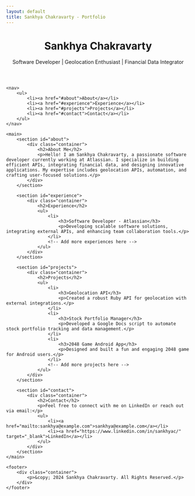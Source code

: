 ```yaml
---
layout: default
title: Sankhya Chakravarty - Portfolio
---
```


<!DOCTYPE html>
<html lang="en">
<head>
    <meta charset="UTF-8">
    <meta name="viewport" content="width=device-width, initial-scale=1.0">
    <title>Sankhya Chakravarty</title>
    <link rel="stylesheet" href="/assets/css/style.css">
</head>
<body>
    <header>
        <div class="container">
            <h1>Sankhya Chakravarty</h1>
            <p>Software Developer | Geolocation Enthusiast | Financial Data Integrator</p>
        </div>
    </header>

    <nav>
        <ul>
            <li><a href="#about">About</a></li>
            <li><a href="#experience">Experience</a></li>
            <li><a href="#projects">Projects</a></li>
            <li><a href="#contact">Contact</a></li>
        </ul>
    </nav>

    <main>
        <section id="about">
            <div class="container">
                <h2>About Me</h2>
                <p>Hello! I am Sankhya Chakravarty, a passionate software developer currently working at Atlassian. I specialize in building efficient APIs, integrating financial data, and designing innovative applications. My expertise includes geolocation APIs, automation, and crafting user-focused solutions.</p>
            </div>
        </section>

        <section id="experience">
            <div class="container">
                <h2>Experience</h2>
                <ul>
                    <li>
                        <h3>Software Developer - Atlassian</h3>
                        <p>Developing scalable software solutions, integrating external APIs, and enhancing team collaboration tools.</p>
                    </li>
                    <!-- Add more experiences here -->
                </ul>
            </div>
        </section>

        <section id="projects">
            <div class="container">
                <h2>Projects</h2>
                <ul>
                    <li>
                        <h3>Geolocation API</h3>
                        <p>Created a robust Ruby API for geolocation with external integrations.</p>
                    </li>
                    <li>
                        <h3>Stock Portfolio Manager</h3>
                        <p>Developed a Google Docs script to automate stock portfolio tracking and data management.</p>
                    </li>
                    <li>
                        <h3>2048 Game Android App</h3>
                        <p>Designed and built a fun and engaging 2048 game for Android users.</p>
                    </li>
                    <!-- Add more projects here -->
                </ul>
            </div>
        </section>

        <section id="contact">
            <div class="container">
                <h2>Contact</h2>
                <p>Feel free to connect with me on LinkedIn or reach out via email:</p>
                <ul>
                    <li><a href="mailto:sankhya@example.com">sankhya@example.com</a></li>
                    <li><a href="https://www.linkedin.com/in/sankhyac/" target="_blank">LinkedIn</a></li>
                </ul>
            </div>
        </section>
    </main>

    <footer>
        <div class="container">
            <p>&copy; 2024 Sankhya Chakravarty. All Rights Reserved.</p>
        </div>
    </footer>
</body>
</html>
